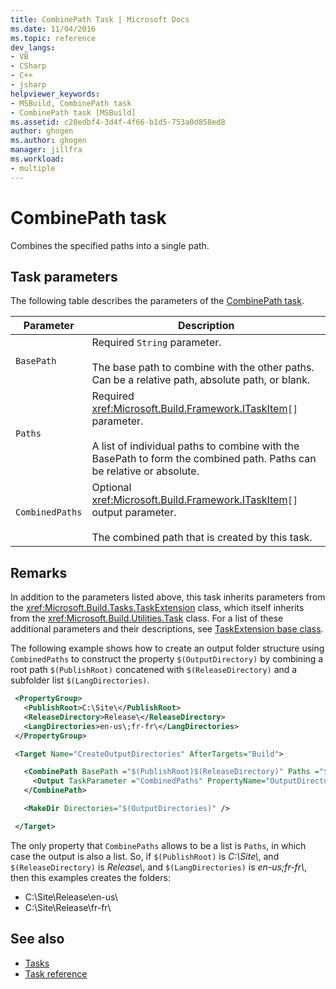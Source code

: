 ```yaml
---
title: CombinePath Task | Microsoft Docs
ms.date: 11/04/2016
ms.topic: reference
dev_langs:
- VB
- CSharp
- C++
- jsharp
helpviewer_keywords:
- MSBuild, CombinePath task
- CombinePath task [MSBuild]
ms.assetid: c20edbf4-3d4f-4f66-b1d5-753a0d858ed8
author: ghogen
ms.author: ghogen
manager: jillfra
ms.workload:
- multiple
---
```

# CombinePath task

Combines the specified paths into a single path.
## Task parameters

 The following table describes the parameters of the [CombinePath task](../msbuild/combinepath-task.md).


|Parameter|Description|
|---------------|-----------------|
|`BasePath`|Required `String` parameter.<br /><br /> The base path to combine with the other paths. Can be a relative path, absolute path, or blank.|
|`Paths`|Required <xref:Microsoft.Build.Framework.ITaskItem>`[]` parameter.<br /><br /> A list of individual paths to combine with the BasePath to form the combined path. Paths can be relative or absolute.|
|`CombinedPaths`|Optional <xref:Microsoft.Build.Framework.ITaskItem>`[]` output parameter.<br /><br /> The combined path that is created by this task.|

## Remarks

 In addition to the parameters listed above, this task inherits parameters from the <xref:Microsoft.Build.Tasks.TaskExtension> class, which itself inherits from the <xref:Microsoft.Build.Utilities.Task> class. For a list of these additional parameters and their descriptions, see [TaskExtension base class](../msbuild/taskextension-base-class.md).

 The following example shows how to create an output folder structure using `CombinedPaths` to construct the property `$(OutputDirectory)` by combining a root path `$(PublishRoot)` concatened with `$(ReleaseDirectory)` and a subfolder list `$(LangDirectories)`.

 ```xml
  <PropertyGroup>
    <PublishRoot>C:\Site\</PublishRoot>
    <ReleaseDirectory>Release\</ReleaseDirectory>
    <LangDirectories>en-us\;fr-fr\</LangDirectories>
  </PropertyGroup>

  <Target Name="CreateOutputDirectories" AfterTargets="Build">

    <CombinePath BasePath ="$(PublishRoot)$(ReleaseDirectory)" Paths ="$(LangDirectories)" >
      <Output TaskParameter ="CombinedPaths" PropertyName="OutputDirectories"/>
    </CombinePath>

    <MakeDir Directories="$(OutputDirectories)" />

  </Target>
```

The only property that `CombinePaths` allows to be a list is `Paths`, in which case the output is also a list. So, if `$(PublishRoot)` is *C:\Site\\*, and `$(ReleaseDirectory)` is *Release\\*, and `$(LangDirectories)` is *en-us\;fr-fr\\*, then this examples creates the folders:

 - C:\Site\Release\en-us\
 - C:\Site\Release\fr-fr\

## See also

- [Tasks](../msbuild/msbuild-tasks.md)
- [Task reference](../msbuild/msbuild-task-reference.md)
